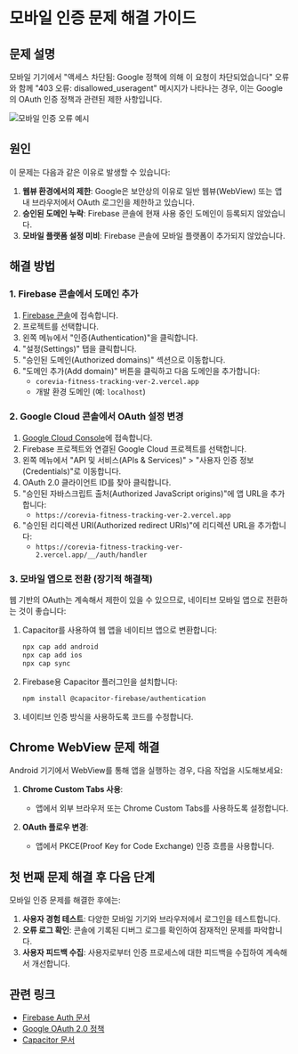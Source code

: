 # 모바일 인증 문제 해결 가이드

## 문제 설명

모바일 기기에서 "액세스 차단됨: Google 정책에 의해 이 요청이 차단되었습니다" 오류와 함께 "403 오류: disallowed_useragent" 메시지가 나타나는 경우, 이는 Google의 OAuth 인증 정책과 관련된 제한 사항입니다.

![모바일 인증 오류 예시](https://i.imgur.com/example-error.png)

## 원인

이 문제는 다음과 같은 이유로 발생할 수 있습니다:

1. **웹뷰 환경에서의 제한**: Google은 보안상의 이유로 일반 웹뷰(WebView) 또는 앱 내 브라우저에서 OAuth 로그인을 제한하고 있습니다.
2. **승인된 도메인 누락**: Firebase 콘솔에 현재 사용 중인 도메인이 등록되지 않았습니다.
3. **모바일 플랫폼 설정 미비**: Firebase 콘솔에 모바일 플랫폼이 추가되지 않았습니다.

## 해결 방법

### 1. Firebase 콘솔에서 도메인 추가

1. [Firebase 콘솔](https://console.firebase.google.com/)에 접속합니다.
2. 프로젝트를 선택합니다.
3. 왼쪽 메뉴에서 "인증(Authentication)"을 클릭합니다.
4. "설정(Settings)" 탭을 클릭합니다.
5. "승인된 도메인(Authorized domains)" 섹션으로 이동합니다.
6. "도메인 추가(Add domain)" 버튼을 클릭하고 다음 도메인을 추가합니다:
   - `corevia-fitness-tracking-ver-2.vercel.app`
   - 개발 환경 도메인 (예: `localhost`)

### 2. Google Cloud 콘솔에서 OAuth 설정 변경

1. [Google Cloud Console](https://console.cloud.google.com/)에 접속합니다.
2. Firebase 프로젝트와 연결된 Google Cloud 프로젝트를 선택합니다.
3. 왼쪽 메뉴에서 "API 및 서비스(APIs & Services)" > "사용자 인증 정보(Credentials)"로 이동합니다.
4. OAuth 2.0 클라이언트 ID를 찾아 클릭합니다.
5. "승인된 자바스크립트 출처(Authorized JavaScript origins)"에 앱 URL을 추가합니다:
   - `https://corevia-fitness-tracking-ver-2.vercel.app`
6. "승인된 리디렉션 URI(Authorized redirect URIs)"에 리디렉션 URL을 추가합니다:
   - `https://corevia-fitness-tracking-ver-2.vercel.app/__/auth/handler`

### 3. 모바일 앱으로 전환 (장기적 해결책)

웹 기반의 OAuth는 계속해서 제한이 있을 수 있으므로, 네이티브 모바일 앱으로 전환하는 것이 좋습니다:

1. Capacitor를 사용하여 웹 앱을 네이티브 앱으로 변환합니다:
   ```bash
   npx cap add android
   npx cap add ios
   npx cap sync
   ```

2. Firebase용 Capacitor 플러그인을 설치합니다:
   ```bash
   npm install @capacitor-firebase/authentication
   ```

3. 네이티브 인증 방식을 사용하도록 코드를 수정합니다.

## Chrome WebView 문제 해결

Android 기기에서 WebView를 통해 앱을 실행하는 경우, 다음 작업을 시도해보세요:

1. **Chrome Custom Tabs 사용**:
   - 앱에서 외부 브라우저 또는 Chrome Custom Tabs를 사용하도록 설정합니다.

2. **OAuth 플로우 변경**:
   - 앱에서 PKCE(Proof Key for Code Exchange) 인증 흐름을 사용합니다.

## 첫 번째 문제 해결 후 다음 단계

모바일 인증 문제를 해결한 후에는:

1. **사용자 경험 테스트**: 다양한 모바일 기기와 브라우저에서 로그인을 테스트합니다.
2. **오류 로그 확인**: 콘솔에 기록된 디버그 로그를 확인하여 잠재적인 문제를 파악합니다.
3. **사용자 피드백 수집**: 사용자로부터 인증 프로세스에 대한 피드백을 수집하여 계속해서 개선합니다.

## 관련 링크

- [Firebase Auth 문서](https://firebase.google.com/docs/auth)
- [Google OAuth 2.0 정책](https://developers.google.com/identity/protocols/oauth2)
- [Capacitor 문서](https://capacitorjs.com/docs) 